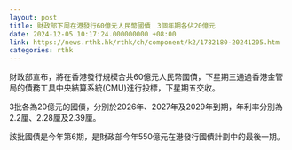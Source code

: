 ```yaml
---
layout: post
title: 財政部下周在港發行60億元人民幣國債　3個年期各佔20億元
date: 2024-12-05 10:17:24.000000000 +08:00
link: https://news.rthk.hk/rthk/ch/component/k2/1782180-20241205.htm
categories: rthk
---
```


財政部宣布，將在香港發行規模合共60億元人民幣國債，下星期三通過香港金管局的債務工具中央結算系統(CMU)進行投標，下星期五交收。

3批各為20億元的國債，分別於2026年、2027年及2029年到期，年利率分別為2.2厘、2.28厘及2.39厘。

該批國債是今年第6期，是財政部今年550億元在港發行國債計劃中的最後一期。
